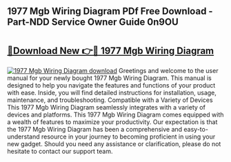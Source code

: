 ## 1977 Mgb Wiring Diagram PDf Free Download - Part-NDD Service Owner Guide 0n9OU

# <h2><a href="http://dfj80s3.blite.top/?on=1977+Mgb+Wiring+Diagram">🔗Download New 👉🔴 1977 Mgb Wiring Diagram</a></h2>

[![1977 Mgb Wiring Diagram download](https://i.imgur.com/lujVjoI.png)](http://dfj80s3.blite.top/?on=1977+Mgb+Wiring+Diagram)
Greetings and welcome to the user manual for your newly bought 1977 Mgb Wiring Diagram. This manual is designed to help you navigate the features and functions of your product with ease. Inside, you will find detailed instructions for installation, usage, maintenance, and troubleshooting. Compatible with a Variety of Devices This 1977 Mgb Wiring Diagram seamlessly integrates with a variety of devices and platforms. This 1977 Mgb Wiring Diagram comes equipped with a wealth of features to maximize your productivity. Our expectation is that the 1977 Mgb Wiring Diagram has been a comprehensive and easy-to-understand resource in your journey to becoming proficient in using your new gadget. Should you need any assistance or clarification, please do not hesitate to contact our support team.

